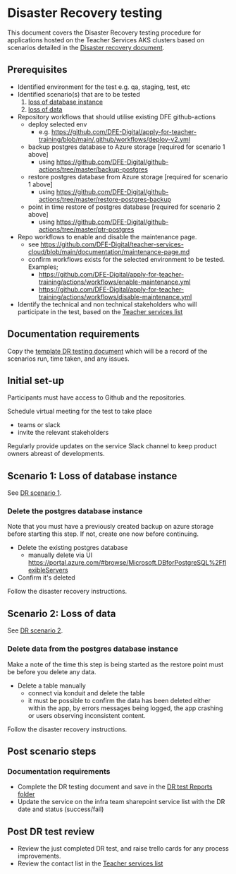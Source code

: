 # Disaster Recovery testing

This document covers the Disaster Recovery testing procedure for applications hosted on the Teacher Services AKS clusters based on scenarios detailed in the [Disaster recovery document](disaster-recovery.md).

## Prerequisites

- Identified environment for the test e.g. qa, staging, test, etc
- Identified scenario(s) that are to be tested
    1. [loss of database instance](disaster-recovery.md/#scenario-1-loss-of-database-server)
    1. [loss of data](disaster-recovery.md/#scenario-2-loss-of-data)
- Repository workflows that should utilise existing DFE github-actions
    - deploy selected env
        - e.g. https://github.com/DFE-Digital/apply-for-teacher-training/blob/main/.github/workflows/deploy-v2.yml
    - backup postgres database to Azure storage [required for scenario 1 above]
        - using https://github.com/DFE-Digital/github-actions/tree/master/backup-postgres
    - restore postgres database from Azure storage [required for scenario 1 above]
        - using https://github.com/DFE-Digital/github-actions/tree/master/restore-postgres-backup
    - point in time restore of postgres database [required for scenario 2 above]
        - using https://github.com/DFE-Digital/github-actions/tree/master/ptr-postgres
- Repo workflows to enable and disable the maintenance page.
    - see https://github.com/DFE-Digital/teacher-services-cloud/blob/main/documentation/maintenance-page.md
    - confirm workflows exists for the selected environment to be tested. Examples;
        - https://github.com/DFE-Digital/apply-for-teacher-training/actions/workflows/enable-maintenance.yml
        - https://github.com/DFE-Digital/apply-for-teacher-training/actions/workflows/disable-maintenance.yml
- Identify the technical and non technical stakeholders who will participate in the test, based on the [Teacher services list](https://educationgovuk.sharepoint.com.mcas.ms/sites/teacher-services-infrastructure/Lists/Teacher%20services%20list/AllItems.aspx)

## Documentation requirements

Copy the [template DR testing document](https://educationgovuk.sharepoint.com/:w:/r/sites/TeacherServices/Shared%20Documents/DR%20tests/DR%20test%20template.docx?d=waba054c48ee644e5ab5a66c784fa3b95&csf=1&web=1&e=CRNjv7) which will be a record of the scenarios run, time taken, and any issues.

## Initial set-up

Participants must have access to Github and the repositories.

Schedule virtual meeting for the test to take place
- teams or slack
- invite the relevant stakeholders

Regularly provide updates on the service Slack channel to keep product owners abreast of developments.

## Scenario 1: Loss of database instance
See [DR scenario 1](disaster-recovery.md/#scenario-1-loss-of-database-server).

### Delete the postgres database instance

Note that you must have a previously created backup on azure storage before starting this step. If not, create one now before continuing.

- Delete the existing postgres database
    - manually delete via UI https://portal.azure.com/#browse/Microsoft.DBforPostgreSQL%2FflexibleServers
- Confirm it's deleted

Follow the disaster recovery instructions.

## Scenario 2: Loss of data
See [DR scenario 2](disaster-recovery.md#scenario-2-loss-of-data).

### Delete data from the postgres database instance

Make a note of the time this step is being started as the restore point must be before you delete any data.

- Delete a table manually
    - connect via konduit and delete the table
    - it must be possible to confirm the data has been deleted either within the app, by errors messages being logged, the app crashing or users observing inconsistent content.

Follow the disaster recovery instructions.

## Post scenario steps

### Documentation requirements

- Complete the DR testing document and save in the [DR test Reports folder](https://educationgovuk.sharepoint.com/:f:/r/sites/TeacherServices/Shared%20Documents/DR%20tests/Reports?csf=1&web=1&e=DyDQqy)
- Update the service on the infra team sharepoint service list with the DR date and status (success/fail)

## Post DR test review
- Review the just completed DR test, and raise trello cards for any process improvements.
- Review the contact list in the [Teacher services list](https://educationgovuk.sharepoint.com.mcas.ms/sites/teacher-services-infrastructure/Lists/Teacher%20services%20list/AllItems.aspx)
